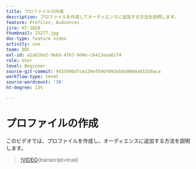 ```yaml
---
title: プロファイルの作成
description: プロファイルを作成してオーディエンスに追加する方法を説明します。
feature: Profiles, Audiences
jira: KT-1820
thumbnail: 25277.jpg
doc-type: feature video
activity: use
team: DOC
exl-id: a2a816e2-9e6d-4f67-9d4e-c6413eaa81f4
role: User
level: Beginner
source-git-commit: 943599bd7ce139ef846f093ebda9084a91550aca
workflow-type: tm+mt
source-wordcount: '38'
ht-degree: 13%

---
```


# プロファイルの作成

このビデオでは、プロファイルを作成し、オーディエンスに追加する方法を説明します。

>[!VIDEO](https://video.tv.adobe.com/v/25277/?learn=on){transcript=true}

